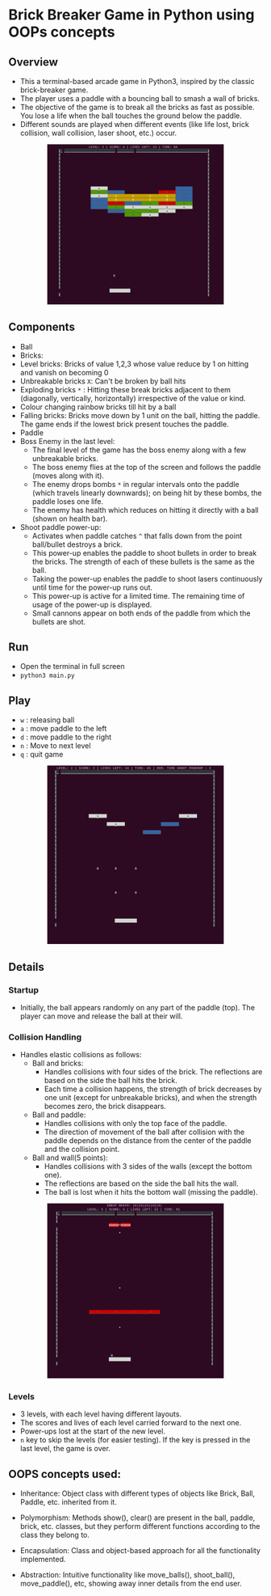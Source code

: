 # Brick Breaker Game in Python using OOPs concepts



## Overview

- This a terminal-based arcade game in Python3, inspired by the classic brick-breaker game. 
- The player uses a paddle with a bouncing ball to smash a wall of bricks. 
- The objective of the game is to break all the bricks as fast as possible. You lose a life when the ball touches the ground below the paddle. 
- Different sounds are played when different events (like life lost, brick collision, wall collision, laser shoot, etc.) occur.

<p align="center">
  <img src="https://github.com/Megha-Bose/Brick-Breaker-Game/blob/main/screenshots/ss2.png?raw=true" width="350" alt="image 1">
</p>

## Components

- Ball
- Bricks:
- Level bricks: Bricks of value 1,2,3 whose value reduce by 1 on hitting and vanish on becoming 0
- Unbreakable bricks `X`: Can't be broken by ball hits
- Exploding bricks `*` : Hitting these break bricks adjacent to them (diagonally, vertically, horizontally) irrespective of the value or kind.
- Colour changing rainbow bricks till hit by a ball
- Falling bricks: Bricks move down by 1 unit on the ball, hitting the paddle. The game ends if the lowest brick present touches the paddle.
- Paddle
- Boss Enemy in the last level:
	- The final level of the game has the boss enemy along with a few unbreakable bricks.
	- The boss enemy flies at the top of the screen and follows the paddle (moves along with it).
	- The enemy drops bombs `*` in regular intervals onto the paddle (which travels linearly downwards); on being hit by these bombs, the paddle loses one life.
	- The enemy has health which reduces on hitting it directly with a ball (shown on health bar).
- Shoot paddle power-up:
	- Activates when paddle catches `^` that falls down from the point ball/bullet destroys a brick.
	- This power-up enables the paddle to shoot bullets in order to break the bricks. The strength of each of these bullets is the same as the ball.
	- Taking the power-up enables the paddle to shoot lasers continuously until time for the power-up runs out.
	- This power-up is active for a limited time. The remaining time of usage of the power-up is displayed.
	- Small cannons appear on both ends of the paddle from which the bullets are shot.

## Run
- Open the terminal in full screen
- `python3 main.py`

## Play
- `w` : releasing ball
- `a` : move paddle to the left
- `d` : move paddle to the right
- `n` : Move to next level
- `q` : quit game

<p align="center">
  <img src="https://github.com/Megha-Bose/Brick-Breaker-Game/blob/main//screenshots/ss1.png?raw=true" width="350" alt="image 2">
</p>

## Details

### Startup
	
- Initially, the ball appears randomly on any part of the paddle (top). The player can move and release the ball at their will.

### Collision Handling

- Handles elastic collisions as follows:
	- Ball and bricks:
		- Handles collisions with four sides of the brick. The reflections are based on the side the ball hits the brick.
		- Each time a collision happens, the strength of brick decreases by one unit (except for unbreakable bricks), and when the strength becomes zero, the brick disappears.
	- Ball and paddle:
		- Handles collisions with only the top face of the paddle.
		- The direction of movement of the ball after collision with the paddle depends on the distance from the center of the paddle and the collision point.
	- Ball and wall(5 points):
		- Handles collisions with 3 sides of the walls (except the bottom one).
		- The reflections are based on the side the ball hits the wall.
		- The ball is lost when it hits the bottom wall (missing the paddle).

<p align="center">
  <img src="https://github.com/Megha-Bose/Brick-Breaker-Game/blob/main//screenshots/ss3.png?raw=true" width="350" alt="image 3">
</p>

### Levels
- 3 levels, with each level having different layouts.
- The scores and lives of each level carried forward to the next one. 
- Power-ups lost at the start of the new level.
- `n` key to skip the levels (for easier testing). If the key is pressed in the last level, the game is over.

## OOPS concepts used:

- Inheritance: Object class with different types of objects like Brick, Ball, Paddle, etc. inherited from it.

- Polymorphism: Methods show(), clear() are present in the ball, paddle, brick, etc. classes, but they perform different functions according to the class they belong to.

- Encapsulation: Class and object-based approach for all the functionality implemented.

- Abstraction: Intuitive functionality like move_balls(), shoot_ball(), move_paddle(), etc, showing away inner details from the end user.
